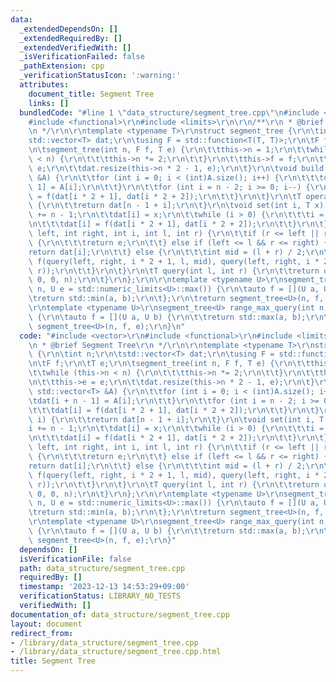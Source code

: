 ```yaml
---
data:
  _extendedDependsOn: []
  _extendedRequiredBy: []
  _extendedVerifiedWith: []
  _isVerificationFailed: false
  _pathExtension: cpp
  _verificationStatusIcon: ':warning:'
  attributes:
    document_title: Segment Tree
    links: []
  bundledCode: "#line 1 \"data_structure/segment_tree.cpp\"\n#include <vector>\r\n\
    #include <functional>\r\n#include <limits>\r\n\r\n/**\r\n * @brief Segment Tree\r\
    \n */\r\n\r\ntemplate <typename T>\r\nstruct segment_tree {\r\n\tint n;\r\n\t\
    std::vector<T> dat;\r\n\tusing F = std::function<T(T, T)>;\r\n\tF f;\r\n\tT e;\r\
    \n\tsegment_tree(int n, F f, T e) {\r\n\t\tthis->n = 1;\r\n\t\twhile (this->n\
    \ < n) {\r\n\t\t\tthis->n *= 2;\r\n\t\t}\r\n\t\tthis->f = f;\r\n\t\tthis->e =\
    \ e;\r\n\t\tdat.resize(this->n * 2 - 1, e);\r\n\t}\r\n\tvoid build(const std::vector<T>\
    \ &A) {\r\n\t\tfor (int i = 0; i < (int)A.size(); i++) {\r\n\t\t\tdat[i + n -\
    \ 1] = A[i];\r\n\t\t}\r\n\t\tfor (int i = n - 2; i >= 0; i--) {\r\n\t\t\tdat[i]\
    \ = f(dat[i * 2 + 1], dat[i * 2 + 2]);\r\n\t\t}\r\n\t}\r\n\tT operator[](int i)\
    \ {\r\n\t\treturn dat[n - 1 + i];\r\n\t}\r\n\tvoid set(int i, T x) {\r\n\t\ti\
    \ += n - 1;\r\n\t\tdat[i] = x;\r\n\t\twhile (i > 0) {\r\n\t\t\ti = (i - 1) / 2;\r\
    \n\t\t\tdat[i] = f(dat[i * 2 + 1], dat[i * 2 + 2]);\r\n\t\t}\r\n\t}\r\n\tT query(int\
    \ left, int right, int i, int l, int r) {\r\n\t\tif (r <= left || right <= l)\
    \ {\r\n\t\t\treturn e;\r\n\t\t} else if (left <= l && r <= right) {\r\n\t\t\t\
    return dat[i];\r\n\t\t} else {\r\n\t\t\tint mid = (l + r) / 2;\r\n\t\t\treturn\
    \ f(query(left, right, i * 2 + 1, l, mid), query(left, right, i * 2 + 2, mid,\
    \ r));\r\n\t\t}\r\n\t}\r\n\tT query(int l, int r) {\r\n\t\treturn query(l, r,\
    \ 0, 0, n);\r\n\t}\r\n};\r\n\r\ntemplate <typename U>\r\nsegment_tree<U> range_min_query(int\
    \ n, U e = std::numeric_limits<U>::max()) {\r\n\tauto f = [](U a, U b) {\r\n\t\
    \treturn std::min(a, b);\r\n\t};\r\n\treturn segment_tree<U>(n, f, e);\r\n}\r\n\
    \r\ntemplate <typename U>\r\nsegment_tree<U> range_max_query(int n, U e = std::numeric_limits<U>::min())\
    \ {\r\n\tauto f = [](U a, U b) {\r\n\t\treturn std::max(a, b);\r\n\t};\r\n\treturn\
    \ segment_tree<U>(n, f, e);\r\n}\n"
  code: "#include <vector>\r\n#include <functional>\r\n#include <limits>\r\n\r\n/**\r\
    \n * @brief Segment Tree\r\n */\r\n\r\ntemplate <typename T>\r\nstruct segment_tree\
    \ {\r\n\tint n;\r\n\tstd::vector<T> dat;\r\n\tusing F = std::function<T(T, T)>;\r\
    \n\tF f;\r\n\tT e;\r\n\tsegment_tree(int n, F f, T e) {\r\n\t\tthis->n = 1;\r\n\
    \t\twhile (this->n < n) {\r\n\t\t\tthis->n *= 2;\r\n\t\t}\r\n\t\tthis->f = f;\r\
    \n\t\tthis->e = e;\r\n\t\tdat.resize(this->n * 2 - 1, e);\r\n\t}\r\n\tvoid build(const\
    \ std::vector<T> &A) {\r\n\t\tfor (int i = 0; i < (int)A.size(); i++) {\r\n\t\t\
    \tdat[i + n - 1] = A[i];\r\n\t\t}\r\n\t\tfor (int i = n - 2; i >= 0; i--) {\r\n\
    \t\t\tdat[i] = f(dat[i * 2 + 1], dat[i * 2 + 2]);\r\n\t\t}\r\n\t}\r\n\tT operator[](int\
    \ i) {\r\n\t\treturn dat[n - 1 + i];\r\n\t}\r\n\tvoid set(int i, T x) {\r\n\t\t\
    i += n - 1;\r\n\t\tdat[i] = x;\r\n\t\twhile (i > 0) {\r\n\t\t\ti = (i - 1) / 2;\r\
    \n\t\t\tdat[i] = f(dat[i * 2 + 1], dat[i * 2 + 2]);\r\n\t\t}\r\n\t}\r\n\tT query(int\
    \ left, int right, int i, int l, int r) {\r\n\t\tif (r <= left || right <= l)\
    \ {\r\n\t\t\treturn e;\r\n\t\t} else if (left <= l && r <= right) {\r\n\t\t\t\
    return dat[i];\r\n\t\t} else {\r\n\t\t\tint mid = (l + r) / 2;\r\n\t\t\treturn\
    \ f(query(left, right, i * 2 + 1, l, mid), query(left, right, i * 2 + 2, mid,\
    \ r));\r\n\t\t}\r\n\t}\r\n\tT query(int l, int r) {\r\n\t\treturn query(l, r,\
    \ 0, 0, n);\r\n\t}\r\n};\r\n\r\ntemplate <typename U>\r\nsegment_tree<U> range_min_query(int\
    \ n, U e = std::numeric_limits<U>::max()) {\r\n\tauto f = [](U a, U b) {\r\n\t\
    \treturn std::min(a, b);\r\n\t};\r\n\treturn segment_tree<U>(n, f, e);\r\n}\r\n\
    \r\ntemplate <typename U>\r\nsegment_tree<U> range_max_query(int n, U e = std::numeric_limits<U>::min())\
    \ {\r\n\tauto f = [](U a, U b) {\r\n\t\treturn std::max(a, b);\r\n\t};\r\n\treturn\
    \ segment_tree<U>(n, f, e);\r\n}"
  dependsOn: []
  isVerificationFile: false
  path: data_structure/segment_tree.cpp
  requiredBy: []
  timestamp: '2023-12-13 14:53:29+09:00'
  verificationStatus: LIBRARY_NO_TESTS
  verifiedWith: []
documentation_of: data_structure/segment_tree.cpp
layout: document
redirect_from:
- /library/data_structure/segment_tree.cpp
- /library/data_structure/segment_tree.cpp.html
title: Segment Tree
---
```

